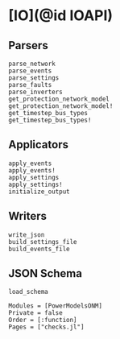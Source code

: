 # [IO](@id IOAPI)

## Parsers

```@docs
parse_network
parse_events
parse_settings
parse_faults
parse_inverters
get_protection_network_model
get_protection_network_model!
get_timestep_bus_types
get_timestep_bus_types!
```

## Applicators

```@docs
apply_events
apply_events!
apply_settings
apply_settings!
initialize_output
```

## Writers

```@docs
write_json
build_settings_file
build_events_file
```

## JSON Schema

```@docs
load_schema
```

```@autodocs
Modules = [PowerModelsONM]
Private = false
Order = [:function]
Pages = ["checks.jl"]
```
